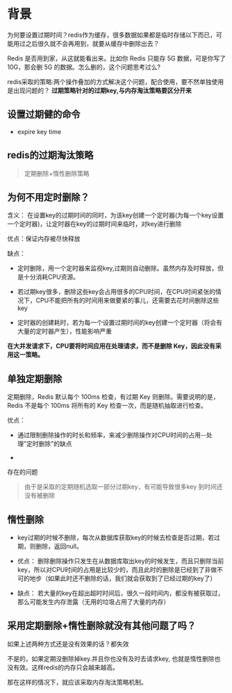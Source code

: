 # 背景
为何要设置过期时间？redis作为缓存，很多数据如果都是临时存储以下而已，可能用过之后很久就不会再用到，就要从缓存中删除出去？

Redis 是否用到家，从这就能看出来。比如你 Redis 只能存 5G 数据，可是你写了 10G，那会删 5G 的数据。怎么删的，这个问题思考过么?

redis采取的策略:两个操作叠加的方式解决这个问题，配合使用，要不然单独使用是出现问题的？
**过期策略针对的过期key,与内存淘汰策略要区分开来**

## 设置过期健的命令
- expire key time
 
## redis的过期淘汰策略 
> 定期删除+惰性删除策略

## 为何不用定时删除？
含义： 在设置key的过期时间的同时，为该key创建一个定时器(为每一个key设置一个定时器)，让定时器在key的过期时间来临时，对key进行删除

优点：保证内存被尽快释放

缺点：
- 定时删除，用一个定时器来监视key,过期则自动删除。虽然内存及时释放，但是十分消耗CPU资源。
    
- 若过期key很多，删除这些key会占用很多的CPU时间，在CPU时间紧张的情况下，CPU不能把所有的时间用来做要紧的事儿，还需要去花时间删除这些key
- 定时器的创建耗时，若为每一个设置过期时间的key创建一个定时器（将会有大量的定时器产生），性能影响严重



**在大并发请求下，CPU要将时间应用在处理请求，而不是删除 Key，因此没有采用这一策略。**

## 单独定期删除
定期删除，Redis 默认每个 100ms 检查，有过期 Key 则删除。需要说明的是，Redis 不是每个 100ms 将所有的 Key 检查一次，而是随机抽取进行检查。

优点： 
- 通过限制删除操作的时长和频率，来减少删除操作对CPU时间的占用--处理"定时删除"的缺点

- 
存在的问题
>由于是采取的定期随机选取一部分过期key，有可能导致很多key 到时间还没有被删除
## 惰性删除
- key过期的时候不删除，每次从数据库获取key的时候去检查是否过期，若过期，则删除，返回null。

- 优点： 删除删除操作只发生在从数据库取出key的时候发生，而且只删除当前key，所以对CPU时间的占用是比较少的，而且此时的删除是已经到了非做不可的地步（如果此时还不删除的话，我们就会获取到了已经过期的key了）
- 缺点： 若大量的key在超出超时时间后，很久一段时间内，都没有被获取过，那么可能发生内存泄露（无用的垃圾占用了大量的内存）


## 采用定期删除+惰性删除就没有其他问题了吗？
如果上述两种方式还是没有效果的话？都失效

不是的，如果定期没删除掉key.并且你也没有及时去请求key, 也就是惰性删除也没有效。这样redis的内存只会越来越高。

那在这样的情况下，就应该采取内存淘汰策略机制。
